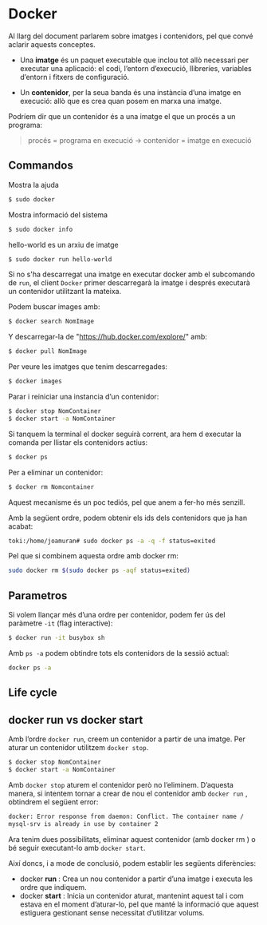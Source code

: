 # Docker

Al llarg del document parlarem sobre imatges i contenidors, pel que convé aclarir aquests
conceptes.

- Una **imatge** és un paquet executable que inclou tot allò necessari per executar una aplicació: el codi, l’entorn d’execució, llibreríes, variables d’entorn i fitxers de configuració.

- Un **contenidor**, per la seua banda és una instància d’una imatge en execució: allò que es crea quan posem en marxa una imatge.

Podríem dir que un contenidor és a una imatge el que un procés a un programa:

> procés = programa en execució -> contenidor = imatge en execució

## Commandos

Mostra la ajuda

```sh
$ sudo docker
```

Mostra informació del sistema

```sh
$ sudo docker info
```

hello-world es un arxiu de imatge

```sh
$ sudo docker run hello-world
```

Si no s'ha descarregat una imatge en executar docker amb el subcomando de `run`, el client `Docker` primer descarregarà la imatge i després executarà un contenidor utilitzant la mateixa.

Podem buscar images amb:

```sh
$ docker search NomImage
```

Y descarregar-la de "https://hub.docker.com/explore/" amb:

```sh
$ docker pull NomImage
```

Per veure les imatges que tenim descarregades:

```sh
$ docker images
```

Parar i reiniciar una instancia d’un contenidor:

```sh
$ docker stop NomContainer
$ docker start -a NomContainer
```

Si tanquem la terminal el docker seguirà corrent, ara hem d executar la comanda per llistar els contenidors actius:

```sh
$ docker ps
```

Per a eliminar un contenidor:

```sh
$ docker rm Nomcontainer
```

Aquest mecanisme és un poc tediós, pel que anem a fer-ho més senzill.

Amb la següent ordre, podem obtenir els ids dels contenidors que ja han acabat:

```sh
toki:/home/joamuran# sudo docker ps -a -q -f status=exited
```

Pel que si combinem aquesta ordre amb docker rm:

```sh
sudo docker rm $(sudo docker ps -aqf status=exited)
```

## Parametros

Si volem llançar més d’una ordre per contenidor, podem fer ús del paràmetre `-it` (flag interactive):

```sh
$ docker run -it busybox sh
```

Amb `ps -a` podem obtindre tots els contenidors de la sessió actual:

```sh
docker ps -a
```

## Life cycle

## docker run vs docker start

Amb l’ordre `docker run`, creem un contenidor a partir de una imatge. Per aturar un contenidor utilitzem `docker stop`.

```sh
$ docker stop NomContainer
$ docker start -a NomContainer
```

Amb `docker stop` aturem el contenidor però no l’eliminem. D’aquesta manera, si intentem tornar a crear de nou el contenidor amb `docker run` , obtindrem el següent error:

```sh
docker: Error response from daemon: Conflict. The container name /
mysql-srv is already in use by container 2
```

Ara tenim dues possibilitats, eliminar aquest contenidor (amb docker rm ) o bé seguir executant-lo amb `docker start`.

Així doncs, i a mode de conclusió, podem establir les següents diferències:

- docker **run** : Crea un nou contenidor a partir d’una imatge i executa les ordre que indiquem.
- docker **start** : Inicia un contenidor aturat, mantenint aquest tal i com estava en el moment d’aturar-lo, pel que manté la informació que aquest estiguera gestionant sense necessitat d’utilitzar volums.
